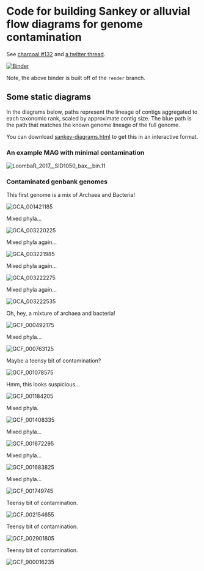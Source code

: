 # Code for building Sankey or alluvial flow diagrams for genome contamination

See [charcoal #132](https://github.com/dib-lab/charcoal/issues/132) and [a twitter thread](https://twitter.com/BioMickWatson/status/1299365876421062656).

[![Binder](https://binder.pangeo.io/badge_logo.svg)](https://binder.pangeo.io/v2/gh/ctb/2020-charcoal-sankey/render?filepath=index.ipynb)

Note, the above binder is built off of the `render` branch.

## Some static diagrams

In the diagrams below, paths represent the lineage of contigs
aggregated to each taxonomic rank, scaled by approximate contig size.
The blue path is the path that matches the known genome lineage of the
full genome.

You can download
[sankey-diagrams.html](https://github.com/ctb/2020-charcoal-sankey/blob/latest/sankey-diagrams.html)
to get this in an interactive format.

### An example MAG with minimal contamination

![LoombaR_2017__SID1050_bax__bin.11](static-images/LoombaR_2017__SID1050_bax__bin.11.fa.gz.png)

### Contaminated genbank genomes

This first genome is a mix of Archaea and Bacteria!

![GCA_001421185](static-images/GCA_001421185.1_genomic.fna.gz.png)

Mixed phyla...

![GCA_003220225](static-images/GCA_003220225.1_genomic.fna.gz.png)

Mixed phyla again...

![GCA_003221985](static-images/GCA_003221985.1_genomic.fna.gz.png)

Mixed phyla again...

![GCA_003222275](static-images/GCA_003222275.1_genomic.fna.gz.png)

Mixed phyla again...

![GCA_003222535](static-images/GCA_003222535.1_genomic.fna.gz.png)

Oh, hey, a mixture of archaea and bacteria!

![GCF_000492175](static-images/GCF_000492175.1_genomic.fna.gz.png)

Mixed phyla...

![GCF_000763125](static-images/GCF_000763125.1_genomic.fna.gz.png)

Maybe a teensy bit of contamination?

![GCF_001078575](static-images/GCF_001078575.1_genomic.fna.gz.png)

Hmm, this looks suspicious...

![GCF_001184205](static-images/GCF_001184205.1_genomic.fna.gz.png)

Mixed phyla.

![GCF_001408335](static-images/GCF_001408335.1_genomic.fna.gz.png)

Mixed phyla...

![GCF_001672295](static-images/GCF_001672295.1_genomic.fna.gz.png)

Mixed phyla...

![GCF_001683825](static-images/GCF_001683825.1_genomic.fna.gz.png)

Mixed phyla...

![GCF_001749745](static-images/GCF_001749745.1_genomic.fna.gz.png)

Teensy bit of contamination.

![GCF_002154655](static-images/GCF_002154655.1_genomic.fna.gz.png)

Teensy bit of contamination.

![GCF_002901805](static-images/GCF_002901805.1_genomic.fna.gz.png)

Teensy bit of contamination.

![GCF_900016235](static-images/GCF_900016235.2_genomic.fna.gz.png)




